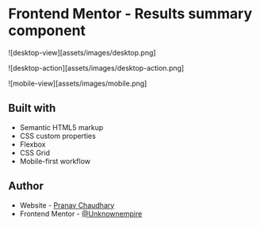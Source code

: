# Frontend Mentor - Results summary component

![desktop-view][assets/images/desktop.png]

![desktop-action][assets/images/desktop-action.png]

![mobile-view][assets/images/mobile.png]

## Built with
- Semantic HTML5 markup
- CSS custom properties
- Flexbox
- CSS Grid
- Mobile-first workflow

## Author

- Website - [Pranav Chaudhary](https://www.your-site.com)
- Frontend Mentor - [@Unknownempire](https://www.frontendmentor.io/profile/Unknownempire)


